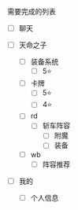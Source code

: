 <!--
 * @Description: 
 * @Version: 
 * @Author: linjinzhi
 * @Date: 2020-08-11 23:30:46
 * @LastEditors: linjinzhi
 * @LastEditTime: 2020-08-11 23:37:42
-->
需要完成的列表

- [ ] 聊天
  
- [ ] 天命之子
  - [ ] 装备系统
    - [ ] 5⭐
  - [ ] 卡牌
    - [ ] 5⭐
    - [ ] 4⭐
  - [ ] rd
    - [ ] 斩车阵容
      - [ ] 附魔
      - [ ] 装备
  - [ ] wb
    - [ ] 阵容推荐

- [ ] 我的
  - [ ] 个人信息

